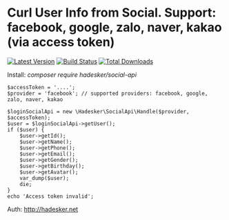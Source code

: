 Curl User Info from Social. Support: facebook, google, zalo, naver, kakao (via access token)
=======================

[![Latest Version](https://img.shields.io/github/release/namnguyen12041994/social-api.svg?style=flat-square)](https://github.com/namnguyen12041994/social-api.git)
[![Build Status](https://img.shields.io/travis/hadesker/social-api.svg?style=flat-square)]()
[![Total Downloads](https://img.shields.io/packagist/dt/hadesker/social-api.svg?style=flat-square)](https://packagist.org/packages/hadesker/social-api)


Install: *composer require hadesker/social-api*


```
$accessToken = '....';
$provider = 'facebook'; // supported providers: facebook, google, zalo, naver, kakao

$loginSocialApi = new \Hadesker\SocialApi\Handle($provider, $accessToken);
$user = $loginSocialApi->getUser();
if ($user) {
    $user->getId();
    $user->getName();
    $user->getPhone();
    $user->getEmail();
    $user->getGender();
    $user->getBirthday();
    $user->getAvatar();
    var_dump($user);
    die;
}
echo 'Access token invalid';
```

Auth: http://hadesker.net
